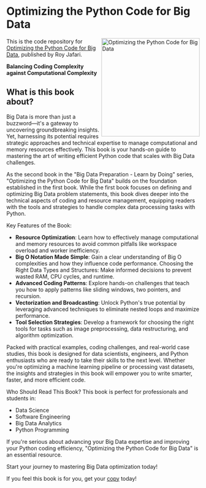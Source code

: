 # Optimizing the Python Code for Big Data

<a href="https://a.co/d/1G1spuf"><img src="https://m.media-amazon.com/images/I/41y6F2KLyvL._SY445_SX342_.jpg" alt="Optimizing the Python Code for Big Data" height="256px" align="right"></a>

This is the code repository for [Optimizing the Python Code for Big Data](https://a.co/d/1G1spuf), published by Roy Jafari. 

**Balancing Coding Complexity against Computational Complexity**

## What is this book about?

Big Data is more than just a buzzword—it's a gateway to uncovering groundbreaking insights. Yet, harnessing its potential requires strategic approaches and technical expertise to manage computational and memory resources effectively. This book is your hands-on guide to mastering the art of writing efficient Python code that scales with Big Data challenges.

As the second book in the "Big Data Preparation - Learn by Doing" series, "Optimizing the Python Code for Big Data" builds on the foundation established in the first book. While the first book focuses on defining and optimizing Big Data problem statements, this book dives deeper into the technical aspects of coding and resource management, equipping readers with the tools and strategies to handle complex data processing tasks with Python.

Key Features of the Book:
- **Resource Optimization**: Learn how to effectively manage computational and memory resources to avoid common pitfalls like workspace overload and worker inefficiency.
- **Big O Notation Made Simple**: Gain a clear understanding of Big O complexities and how they influence code performance.
Choosing the Right Data Types and Structures: Make informed decisions to prevent wasted RAM, CPU cycles, and runtime.
- **Advanced Coding Patterns**: Explore hands-on challenges that teach you how to apply patterns like sliding windows, two pointers, and recursion.
- **Vectorization and Broadcasting**: Unlock Python's true potential by leveraging advanced techniques to eliminate nested loops and maximize performance.
- **Tool Selection Strategies**: Develop a framework for choosing the right tools for tasks such as image preprocessing, data restructuring, and algorithm optimization.

Packed with practical examples, coding challenges, and real-world case studies, this book is designed for data scientists, engineers, and Python enthusiasts who are ready to take their skills to the next level. Whether you're optimizing a machine learning pipeline or processing vast datasets, the insights and strategies in this book will empower you to write smarter, faster, and more efficient code.

Who Should Read This Book?
This book is perfect for professionals and students in:

- Data Science
- Software Engineering
- Big Data Analytics
- Python Programming

If you're serious about advancing your Big Data expertise and improving your Python coding efficiency, "Optimizing the Python Code for Big Data" is an essential resource.

Start your journey to mastering Big Data optimization today!

If you feel this book is for you, get your [copy](https://a.co/d/1G1spuf) today!
